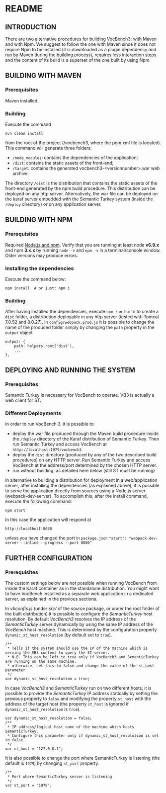 # README #

## INTRODUCTION ##

There are two alternative procedures for building VocBench3: with Maven and with Npm.
We suggest to follow the one with Maven since it does not require Npm to be installed (it is downloaded as a plugin dependency and run by Maven during the building process), requires less interaction steps and the content of its build is a superset of the one built by using Npm.

##	BUILDING WITH MAVEN ##

### Prerequisites ###

Maven installed.

### Building ###

Execute the command
```
mvn clean install
```
from the root of the project (/vocbench3, where the pom.xml file is located). This command will generate three folders: 

*	`/node_modules`: contains the dependencies of the application;
*	`/dist`: contains the static assets of the front-end;
*	`/target`: contains the generated vocbench3-<versionnumber\>.war web archive.

The directory `/dist` is the distribution that contains the static assets of the front-end generated by the npm build procedure. This distribution can be deployed on any http server.
Alternatively, the war file can be deployed on the karaf server embedded with the Semantic Turkey system (inside the `/deploy` directory) or on any application server.

##	BUILDING WITH NPM ##

### Prerequisites ###
Required [Node.js and npm](https://nodejs.org/en/download).
Verify that you are running at least node __v6.9.x__ and npm __3.x.x__ by running `node -v` and `npm -v` in a terminal/console window. Older versions may produce errors.

### Installing the dependencies ###

Execute the command below:
```
npm install  # or just: npm i
```

### Building ###

After having installed the dependencies, execute `npm run build` to create a `dist` folder, a distribution deployable in any http server (tested with Tomcat 7.0.52 and 8.0.27).
In `config/webpack.prod.js` it is possible to change the name of the produced folder simply by changing the `path` property in the `output` object
```
output: {
    path: helpers.root('dist'),
    ...    
},
```

## DEPLOYING AND RUNNING THE SYSTEM ##

### Prerequisites ###

Semantic Turkey is necessary for VocBench to operate. VB3 is actually a web client for ST.

### Different Deployments

In order to run VocBench 3, it is possible to:
* deploy the war file produced through the Maven build procedure inside the `/deploy` directory of the Karaf distribution of Semantic Turkey. Then run Semantic Turkey and access VocBench at `http://localhost:1979/vocbench3`
* deploy the `dist` directory (produced by any of the two described build procedures) on any HTTP server. Run Semantic Turkey and access VocBench at the address/port determined by the chosen HTTP server.
* run without building, as detailed here below (still ST must be running)

In alternative to building a distribution for deployment in a web/application server, after installing the dependencies (as explained above), it is possible to serve the application directly from sources using a Node.js server (webpack-dev-server). 
To accomplish this, after the install command, execute the following command:
```
npm start
```
In this case the application will respond at 
```
http://localhost:8080
```
unless you have changed the port in `package.json` `"start": "webpack-dev-server --inline --progress --port 8080"`



## FURTHER CONFIGURATION ##

### Prerequisites ###
The custom settings below are not possible when running VocBench from inside the Karaf container as in the standalone distribution. You might want to have VocBench installed as a separate web application in a dedicated server, as explained in the previous sections.

In *vbconfis.js* (under *src/* of the source package, or under the root folder of the built distribution) it is possible to configure the *SemanticTurkey* host resolution.
By default *VocBench3* resolves the IP address of the *SemanticTurkey* server dynamically by using the same IP address of the *VocBench* host machine.
This is determined by the configuration property `dynamic_st_host_resolution` (by default set to `true`).
```
/**
 * Tells if the system should use the IP of the machine which is serving the VB3 content to query the ST server.
 * N.B. This can be left to true only if VocBench3 and SemanticTurkey are running on the same machine,
 * otherwise, set this to false and change the value of the st_host parameter
 */
var dynamic_st_host_resolution = true;
```
In case *VocBench3* and *SemanticTurkey* run on two different hosts, it is possible to provide the *SemanticTurkey* IP address statically by setting the previous property to `false` and modifying 
the property `st_host` with the address of the target host (the property `st_host` is ignored if `dynamic_st_host_resolution` is `true`).
```
var dynamic_st_host_resolution = false;
/**
 * IP address/logical host name of the machine which hosts SemanticTurkey.
 * Configure this parameter only if dynamic_st_host_resolution is set to false.
 */
var st_host = "127.0.0.1";
```
It is also possible to change the port where SemanticTurkey is listening (the default is `1979`) by changing `st_port` property.
```
/**
 * Port where SemanticTurkey server is listening
 */
var st_port = "1979";
```